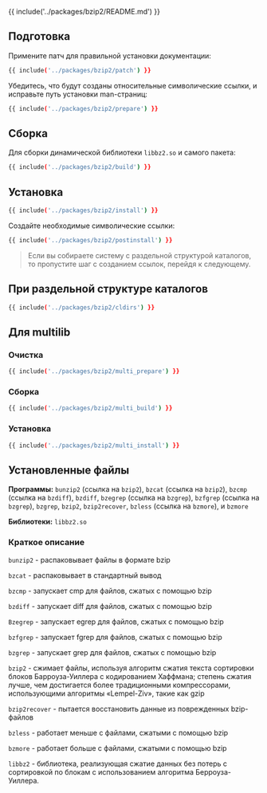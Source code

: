 {{ include('../packages/bzip2/README.md') }}


## Подготовка

Примените патч для правильной установки документации:

```bash 
{{ include('../packages/bzip2/patch') }}
```

Убедитесь, что будут созданы относительные символические ссылки, и исправьте путь установки man-страниц:

```bash 
{{ include('../packages/bzip2/prepare') }}
```

## Сборка

Для сборки динамической библиотеки `libbz2.so` и самого пакета:

```bash 
{{ include('../packages/bzip2/build') }}
```

## Установка

```bash 
{{ include('../packages/bzip2/install') }}
```

Создайте необходимые символические ссылки:

```bash 
{{ include('../packages/bzip2/postinstall') }}
```

> Если вы собираете систему с раздельной структурой каталогов, то пропустите шаг с созданием ссылок, перейдя к следующему.

## При раздельной структуре каталогов

```bash 
{{ include('../packages/bzip2/cldirs') }}
```

## Для multilib

### Очистка

```bash 
{{ include('../packages/bzip2/multi_prepare') }}
```

### Сборка

```bash 
{{ include('../packages/bzip2/multi_build') }}
```

### Установка

```bash 
{{ include('../packages/bzip2/multi_install') }}
```

## Установленные файлы

**Программы:** `bunzip2` (ссылка на `bzip2`), `bzcat` (ссылка на `bzip2`), `bzcmp` (ссылка на `bzdiff`), `bzdiff`, `bzegrep` (ссылка на `bzgrep`), `bzfgrep` (ссылка на `bzgrep`), `bzgrep`, `bzip2`, `bzip2recover`, `bzless` (ссылка на `bzmore`), и `bzmore`

**Библиотеки:** `libbz2.so`

### Краткое описание

`bunzip2` - распаковывает файлы в формате bzip

`bzcat` - распаковывает в стандартный вывод

`bzcmp` - запускает cmp для файлов, сжатых с помощью bzip

`bzdiff` - запускает diff для файлов, сжатых с помощью bzip

`Bzegrep` - запускает egrep для файлов, сжатых с помощью bzip

`bzfgrep` - запускает fgrep для файлов, сжатых с помощью bzip

`bzgrep` - запускает grep для файлов, сжатых с помощью bzip

`bzip2` - сжимает файлы, используя алгоритм сжатия текста сортировки блоков Барроуза-Уиллера с кодированием Хаффмана; степень сжатия лучше, чем достигается более традиционными компрессорами, использующими алгоритмы «Lempel-Ziv», такие как gzip

`bzip2recover` - пытается восстановить данные из поврежденных bzip-файлов

`bzless` - работает меньше с файлами, сжатыми с помощью bzip

`bzmore` - работает больше с файлами, сжатыми с помощью bzip

`libbz2` - библиотека, реализующая сжатие данных без потерь с сортировкой по блокам с использованием алгоритма Берроуза-Уиллера.
